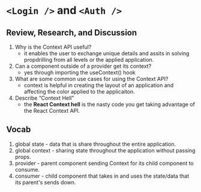 # `<Login />` and `<Auth />`

## Review, Research, and Discussion

1. Why is the Context API useful?
    - it enables the user to exchange unique details and assits in solving propdrilling from all levels or the applied application.
2. Can a component outside of a provider get its context?
    - yes through importing the useContext() hook
3. What are some common use cases for using the Context API?
    - context is helpful in creating the layout of an application and affecting the color applied to the applicaiton.
4. Describe “Context Hell”
    - the **React Context hell** is the nasty code you get taking advantage of the React Context API.

## Vocab

1. global state - data that is share throughout the entire application.
2. global context - sharing state throughout the application without passing props.
3. provider - parent component sending Context for its child component to consume.
4. consumer - child component that takes in and uses the state/data that its parent's sends down.
